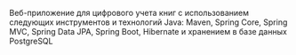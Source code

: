 Веб-приложение для цифрового учета книг с использованием следующих инструментов и технологий Java: Maven, Spring Core, Spring MVC, Spring Data JPA, Spring Boot, Hibernate и хранением в базе данных PostgreSQL
